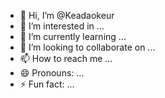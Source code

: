 - 👋 Hi, I’m @Keadaokeur
- 👀 I’m interested in ...
- 🌱 I’m currently learning ...
- 💞️ I’m looking to collaborate on ...
- 📫 How to reach me ...
- 😄 Pronouns: ...
- ⚡ Fun fact: ...

<!---
Keadaokeur/Keadaokeur is a ✨ special ✨ repository because its `README.md` (this file) appears on your GitHub profile.
You can click the Preview link to take a look at your changes.
--->
